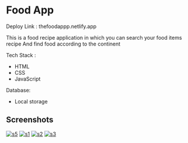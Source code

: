 
# Food App 
Deploy Link :
thefoodappp.netlify.app

This is a food recipe application in which you can search your food items recipe 
And find food according to the continent

Tech Stack :
- HTML
- CSS
- JavaScript

Database:
- Local storage


## Screenshots

<!-- ![App Screenshot](https://drive.google.com/file/d/1Zfd-FvsNV2TufZKuHwKB8I0kjxgmZT0e/view?usp=sharing) -->
<a href="https://im.ge/i/1spcuW"><img src="https://i.im.ge/2022/09/19/1spcuW.s5.th.png" alt="s5" border="0"></a> <a href="https://im.ge/i/1sp8RT"><img src="https://i.im.ge/2022/09/19/1sp8RT.s1.th.png" alt="s1" border="0"></a> <a href="https://im.ge/i/1spg90"><img src="https://i.im.ge/2022/09/19/1spg90.s2.th.png" alt="s2" border="0"></a> <a href="https://im.ge/i/1spYkr"><img src="https://i.im.ge/2022/09/19/1spYkr.s3.th.png" alt="s3" border="0"></a>




